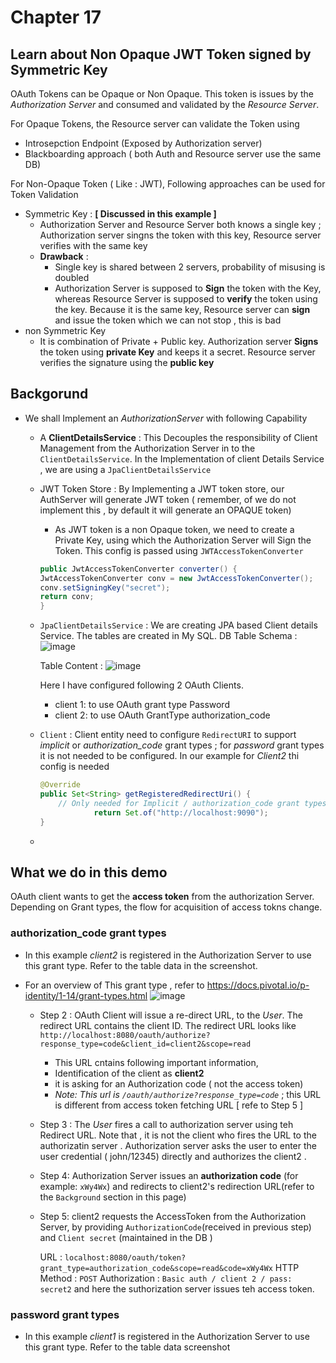# Chapter 17

## Learn about Non Opaque JWT Token signed by Symmetric Key 

OAuth Tokens can be Opaque or Non Opaque. This token is issues by the _Authorization Server_ and consumed and validated by the _Resource Server_.  

For Opaque Tokens, the Resource server can validate the Token using
*   Introsepction Endpoint (Exposed by Authorization server)
*   Blackboarding approach  ( both Auth and Resource server use the same DB) 


For Non-Opaque Token ( Like : JWT), Following approaches can be used for Token Validation 
*   Symmetric Key : __[ Discussed in this example ]__
    *   Authorization Server and Resource Server both knows a single key ; Authorization server singns the token with this key, Resource server verifies with the same key
    *   __Drawback__ : 
        *   Single key is shared between 2 servers, probability of misusing is doubled
        *   Authorization Server is supposed to __Sign__ the token with the Key, whereas Resource Server is supposed to __verify__ the token using the key. Because it is the same key, Resource server can __sign__ and issue the token which we can not stop , this is bad 
*   non Symmetric Key 
    *   It is combination of Private  + Public key. Authorization server __Signs__ the token using __private Key__ and keeps it a secret. Resource server verifies the signature using the __public key__ 

## Backgorund
*   We shall Implement an _AuthorizationServer_ with following Capability 
    *   A __ClientDetailsService__ : This Decouples the responsibility of Client Management from the Authorization Server in to the `ClientDetailsService`.  In the Implementation of client Details Service , we are using a `JpaClientDetailsService`
    *   JWT Token Store  : By Implementing a JWT token store, our AuthServer will generate JWT token ( remember, of we do not implement this , by default it will generate an OPAQUE token)
        *   As JWT token is a non Opaque token, we need to create a Private Key, using which the Authorization Server will Sign the Token. This config is passed using `JWTAccessTokenConverter`  
        ````java
        public JwtAccessTokenConverter converter() {
		JwtAccessTokenConverter conv = new JwtAccessTokenConverter();
		conv.setSigningKey("secret");
		return conv; 
	    }
        ````
    *   `JpaClientDetailsService` : We are creating JPA based Client details Service. The tables are created in My SQL.
	DB Table Schema :
    	![image](https://user-images.githubusercontent.com/8110582/139584705-facde856-249e-4161-a7dc-feece04edcb7.png)
	
	    Table Content :
	    ![image](https://user-images.githubusercontent.com/8110582/139584747-7d75c2f6-59ec-4a0d-bb7f-b8039ae551e5.png)

        Here I have configured following 2 OAuth Clients.
        *   client 1: to use OAuth grant type Password
        *   client 2: to use OAuth GrantType authorization_code
    *   `Client` : Client entity need to configure `RedirectURI` to support _implicit_ or _authorization_code_ grant types ; for _password_ grant types it is not needed to be configured. In our example for _Client2_ thi config is needed 
        ````java
        @Override
        public Set<String> getRegisteredRedirectUri() {
            // Only needed for Implicit / authorization_code grant types ; not for password grant type
                    return Set.of("http://localhost:9090");
        }
        ````

    *       
## What we do in this demo 
OAuth client wants to get the __access token__ from the authorization Server. Depending on Grant types, the flow for acquisition of access tokns change. 

### __authorization_code__ grant types
*   In this example _client2_ is registered in the Authorization Server to use this grant type. Refer to the table data in the screenshot.

* For an overview of This grant type , refer to https://docs.pivotal.io/p-identity/1-14/grant-types.html 
![image](https://user-images.githubusercontent.com/8110582/139586817-6e649e1b-8994-4eb8-95d9-622900a03db8.png)
    *   Step 2 : OAuth Client will issue a re-direct URL, to the _User_. The redirect URL contains the client ID. The redirect URL looks like 
    `http://localhost:8080/oauth/authorize?response_type=code&client_id=client2&scope=read`

        *   This URL cntains following important information,  
        *   Identification of the client as __client2__
        *   it is asking for an Authorization code ( not the access token)
        *   _Note: This url is `/oauth/authorize?response_type=code`_ ; this URL is different from access token fetching URL [ refe to Step 5 ] 


    *   Step 3 : The _User_ fires a call to authorization server using teh Redirect URL. Note that , it is not the client who fires the URL to the authorizatin server . Authorization server asks the user to enter the user credential ( john/12345)  directly and authorizes the client2 .
    *  Step 4:   Authorization Server issues an __authorization code__ (for example: `xWy4Wx`) and redirects to client2's redirection URL(refer to the `Background` section in this page)
    *   Step 5: client2 requests the AccessToken from the Authorization Server, by providing `AuthorizationCode`(received in previous step) and `Client secret` (maintained in the DB )


        URL : `localhost:8080/oauth/token?grant_type=authorization_code&scope=read&code=xWy4Wx`
        HTTP Method : `POST`
        Authorization : `Basic auth / client 2 / pass: secret2`
    and here the suthorization server issues teh access token.      

### __password__ grant types
*   In this example _client1_ is registered in the Authorization Server to use this grant type. Refer to the table data screenshot


